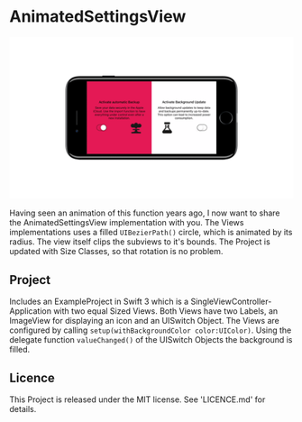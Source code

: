 # AnimatedSettingsView

![AnimatedSettingsView iphone 7 Landscape](Ressources/gif/iPhone-7-Jet-Black-landscape.gif)

Having seen an animation of this function years ago, I now want to share the AnimatedSettingsView implementation with you. The Views implementations uses a filled `UIBezierPath()` circle, which is animated by its radius. The view itself clips the subviews to it's bounds. The Project is updated with Size Classes, so that rotation is no problem.

## Project

Includes an ExampleProject in Swift 3 which is a SingleViewController-Application with two equal Sized Views. Both Views have two Labels, an ImageView for displaying an icon and an UISwitch Object. The Views are configured by calling `setup(withBackgroundColor color:UIColor)`. Using the delegate function `valueChanged()` of the UISwitch Objects the background is filled.

## Licence

This Project is released under the MIT license. See 'LICENCE.md' for details.
